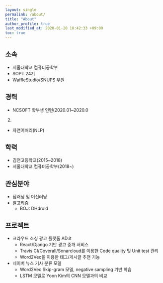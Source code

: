 ```yaml
---
layout: single
permalink: /about/
title: "About"
author_profile: true
last_modified_at: 2020-01-20 18:42:33 +09:00
toc: true
--- 
```

## 소속
- 서울대학교 컴퓨터공학부
- SOPT 24기
- WaffleStudio/SNUPS 부원

## 경력
- NCSOFT 학부생 인턴(2020.01~2020.0
2)
  - 자연어처리(NLP)

## 학력
- 김천고등학교(2015~2018)
- 서울대학교 컴퓨터공학부(2018~)

## 관심분야
- 딥러닝 및 머신러닝
- 알고리즘
  - BOJ: DHdroid

## 프로젝트
- 크라우드 소싱 광고 플랫폼 AD:it
  - React/Django 기반 광고 중개 서비스
  - Travis CI/Coverall/Sonarcloud를 이용한 Code quality 및 Unit test 관리
  - Word2Vec을 이용한 태그/게시글 추천 기능
- 네이버 뉴스 기사 분류 모델
  - Word2Vec Skip-gram 모델, negative sampling 기반 학습
  - LSTM 모델로 Yoon Kim의 CNN 모델과의 비교